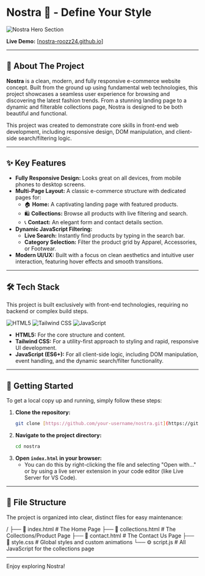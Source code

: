 # Nostra 👕 - Define Your Style

![Nostra Hero Section](https://images.unsplash.com/photo-1551488831-00ddcb6c6bd3?q=80&w=1200)

**Live Demo:** [[nostra-roozz24.github.io](https://roozz24.github.io/Nostra-Project/)]

---

## 🌟 About The Project

**Nostra** is a clean, modern, and fully responsive e-commerce website concept. Built from the ground up using fundamental web technologies, this project showcases a seamless user experience for browsing and discovering the latest fashion trends. From a stunning landing page to a dynamic and filterable collections page, Nostra is designed to be both beautiful and functional.

This project was created to demonstrate core skills in front-end web development, including responsive design, DOM manipulation, and client-side search/filtering logic.

---

## ✨ Key Features

* **Fully Responsive Design:** Looks great on all devices, from mobile phones to desktop screens.
* **Multi-Page Layout:** A classic e-commerce structure with dedicated pages for:
    * 🏠 **Home:** A captivating landing page with featured products.
    * 🛍️ **Collections:** Browse all products with live filtering and search.
    * 📞 **Contact:** An elegant form and contact details section.
* **Dynamic JavaScript Filtering:**
    * **Live Search:** Instantly find products by typing in the search bar.
    * **Category Selection:** Filter the product grid by Apparel, Accessories, or Footwear.
* **Modern UI/UX:** Built with a focus on clean aesthetics and intuitive user interaction, featuring hover effects and smooth transitions.

---

## 🛠️ Tech Stack

This project is built exclusively with front-end technologies, requiring no backend or complex build steps.

![HTML5](https://img.shields.io/badge/HTML5-E34F26?style=for-the-badge&logo=html5&logoColor=white)
![Tailwind CSS](https://img.shields.io/badge/Tailwind_CSS-38B2AC?style=for-the-badge&logo=tailwind-css&logoColor=white)
![JavaScript](https://img.shields.io/badge/JavaScript-F7DF1E?style=for-the-badge&logo=javascript&logoColor=black)

* **HTML5:** For the core structure and content.
* **Tailwind CSS:** For a utility-first approach to styling and rapid, responsive UI development.
* **JavaScript (ES6+):** For all client-side logic, including DOM manipulation, event handling, and the dynamic search/filter functionality.

---

## 🚀 Getting Started

To get a local copy up and running, simply follow these steps:

1.  **Clone the repository:**
    ```sh
    git clone [https://github.com/your-username/nostra.git](https://github.com/your-username/nostra.git)
    ```
2.  **Navigate to the project directory:**
    ```sh
    cd nostra
    ```
3.  **Open `index.html` in your browser:**
    * You can do this by right-clicking the file and selecting "Open with..." or by using a live server extension in your code editor (like Live Server for VS Code).

---

## 📂 File Structure

The project is organized into clear, distinct files for easy maintenance:


/
├── 📄 index.html      # The Home Page
├── 📄 collections.html # The Collections/Product Page
├── 📄 contact.html    # The Contact Us Page
├── 🎨 style.css       # Global styles and custom animations
└── ⚙️ script.js       # All JavaScript for the collections page


---

Enjoy exploring Nostra!
